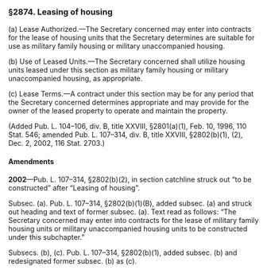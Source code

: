 ### §2874. Leasing of housing ###

(a) Lease Authorized.—The Secretary concerned may enter into contracts for the lease of housing units that the Secretary determines are suitable for use as military family housing or military unaccompanied housing.

(b) Use of Leased Units.—The Secretary concerned shall utilize housing units leased under this section as military family housing or military unaccompanied housing, as appropriate.

(c) Lease Terms.—A contract under this section may be for any period that the Secretary concerned determines appropriate and may provide for the owner of the leased property to operate and maintain the property.

(Added Pub. L. 104–106, div. B, title XXVIII, §2801(a)(1), Feb. 10, 1996, 110 Stat. 546; amended Pub. L. 107–314, div. B, title XXVIII, §2802(b)(1), (2), Dec. 2, 2002, 116 Stat. 2703.)

#### Amendments ####

**2002**—Pub. L. 107–314, §2802(b)(2), in section catchline struck out “to be constructed” after “Leasing of housing”.

Subsec. (a). Pub. L. 107–314, §2802(b)(1)(B), added subsec. (a) and struck out heading and text of former subsec. (a). Text read as follows: “The Secretary concerned may enter into contracts for the lease of military family housing units or military unaccompanied housing units to be constructed under this subchapter.”

Subsecs. (b), (c). Pub. L. 107–314, §2802(b)(1), added subsec. (b) and redesignated former subsec. (b) as (c).